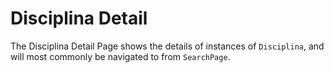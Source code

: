 # Disciplina Detail

The Disciplina Detail Page shows the details of instances of `Disciplina`, and will most commonly be navigated to from `SearchPage`.
